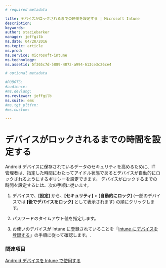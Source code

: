 ```yaml
---
# required metadata

title: デバイスがロックされるまでの時間を設定する | Microsoft Intune
description:
keywords:
author: staciebarker
manager: jeffgilb
ms.date: 04/28/2016
ms.topic: article
ms.prod:
ms.service: microsoft-intune
ms.technology:
ms.assetid: 5f365c7d-5889-4072-a994-613ce3c26ce4

# optional metadata

#ROBOTS:
#audience:
#ms.devlang:
ms.reviewer: jeffgilb
ms.suite: ems
#ms.tgt_pltfrm:
#ms.custom:

---
```



# デバイスがロックされるまでの時間を設定する

Android デバイスに保存されているデータのセキュリティを高めるために、IT 管理者は、指定した時間にわたってアイドル状態であるとデバイスが自動的にロックされるようにするポリシーを設定できます。 デバイスがロックするまでの時間を設定するには、次の手順に従います。
 
1.  デバイスで、**[設定]** から、**[セキュリティ]** &gt; **[自動的にロック]** (一部のデバイスでは **[後でデバイスをロック]** として表示されます) の順にクリックします。

2.  パスワードのタイムアウト値を指定します。

3.  お使いのデバイスが Intune に登録されていることを「[Intune にデバイスを登録する](enroll-your-device-in-Intune-android.md)」の手順に従って確認します。.

### 関連項目
[Android デバイスを Intune で使用する](using-your-android-device-with-intune.md)


<!--HONumber=May16_HO1-->


